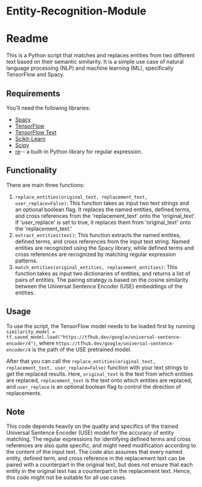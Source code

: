 # Entity-Recognition-Module

# Readme 

This is a Python script that matches and replaces entities from two different text based on their semantic similarity. It is a simple use case of natural language processing (NLP) and machine learning (ML), specifically TensorFlow and Spacy.

## Requirements

You'll need the following libraries:

- [Spacy](https://spacy.io)
- [TensorFlow](https://www.tensorflow.org)
- [TensorFlow Text](https://www.tensorflow.org/tutorials/tensorflow_text/intro)
- [Scikit-Learn](https://scikit-learn.org/stable/)
- [Scipy](https://www.scipy.org)
- [re](https://docs.python.org/3/library/re.html)-- a built-in Python library for regular expression. 

## Functionality

There are main three functions:

1. `replace_entities(original_text, replacement_text, user_replace=False)`: This function takes as input two text strings and an optional boolean flag. It replaces the named entities, defined terms, and cross references from the 'replacement_text' onto the 'original_text'. If 'user_replace' is set to true, it replaces them from 'original_text' onto the 'replacement_text.'
2. `extract_entities(text)`: This function extracts the named entities, defined terms, and cross references from the input text string. Named entities are recognized using the Spacy library, while defined terms and cross references are recognized by matching regular expression patterns.
3. `match_entities(original_entities, replacement_entities)`: This function takes as input two dictionaries of entities, and returns a list of pairs of entities. The pairing strategy is based on the cosine similarity between the Universal Sentence Encoder (USE) embeddings of the entities.

## Usage

To use the script, the TensorFlow model needs to be loaded first by running `similarity_model = tf.saved_model.load("https://tfhub.dev/google/universal-sentence-encoder/4")`, where `https://tfhub.dev/google/universal-sentence-encoder/4` is the path of the USE pretrained model.

After that you can call the `replace_entities(original_text, replacement_text, user_replace=False)` function with your text strings to get the replaced results. Here, `original_text` is the text from which entities are replaced, `replacement_text` is the text onto which entities are replaced, and `user_replace` is an optional boolean flag to control the direction of replacements.

## Note

This code depends heavily on the quality and specifics of the trained Universal Sentence Encoder (USE) model for the accuracy of entity matching. The regular expressions for identifying defined terms and cross references are also quite specific, and might need modification according to the content of the input text. The code also assumes that every named entity, defined term, and cross reference in the replacement text can be paired with a counterpart in the original text, but does not ensure that each entity in the original text has a counterpart in the replacement text. Hence, this code might not be suitable for all use cases.
